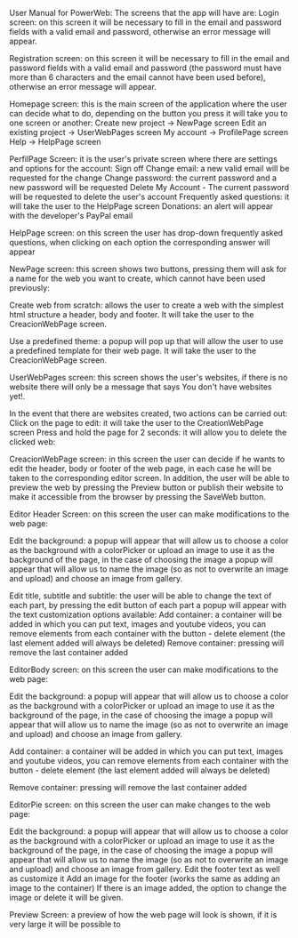 User Manual for PowerWeb:
The screens that the app will have are:
Login screen: on this screen it will be necessary to fill in the email and password fields with a valid email and password, otherwise an error message will appear.






Registration screen: on this screen it will be necessary to fill in the email and password fields with a valid email and password (the password must have more than 6 characters and the email cannot have been used before), otherwise an error message will appear.





Homepage screen: this is the main screen of the application where the user can decide what to do, depending on the button you press it will take you to one screen or another:
Create new project → NewPage screen
Edit an existing project → UserWebPages screen
My account → ProfilePage screen
Help → HelpPage screen





PerfilPage Screen: it is the user's private screen where there are settings and options for the account:
Sign off
Change email: a new valid email will be requested for the change
Change password: the current password and a new password will be requested
Delete My Account - The current password will be requested to delete the user's account
Frequently asked questions: it will take the user to the HelpPage screen
Donations: an alert will appear with the developer's PayPal email


HelpPage screen: on this screen the user has drop-down frequently asked questions, when clicking on each option the corresponding answer will appear








NewPage screen: this screen shows two buttons, pressing them will ask for a name for the web you want to create, which cannot have been used previously:




Create web from scratch: allows the user to create a web with the simplest html structure a header, body and footer. It will take the user to the CreacionWebPage screen.





Use a predefined theme: a popup will pop up that will allow the user to use a predefined template for their web page. It will take the user to the CreacionWebPage screen.






UserWebPages screen: this screen shows the user's websites, if there is no website there will only be a message that says You don't have websites yet!.






In the event that there are websites created, two actions can be carried out:
Click on the page to edit: it will take the user to the CreationWebPage screen
Press and hold the page for 2 seconds: it will allow you to delete the clicked web:






CreacionWebPage screen: in this screen the user can decide if he wants to edit the header, body or footer of the web page, in each case he will be taken to the corresponding editor screen. In addition, the user will be able to preview the web by pressing the Preview button or publish their website to make it accessible from the browser by pressing the SaveWeb button.





Editor Header Screen: on this screen the user can make modifications to the web page:



Edit the background: a popup will appear that will allow us to choose a color as the background with a colorPicker or upload an image to use it as the background of the page, in the case of choosing the image a popup will appear that will allow us to name the image (so as not to overwrite an image and upload) and choose an image from gallery.



Edit title, subtitle and subtitle: the user will be able to change the text of each part, by pressing the edit button of each part a popup will appear with the text customization options available:
Add container: a container will be added in which you can put text, images and youtube videos, you can remove elements from each container with the button - delete element (the last element added will always be deleted)
Remove container: pressing will remove the last container added

EditorBody screen: on this screen the user can make modifications to the web page:




Edit the background: a popup will appear that will allow us to choose a color as the background with a colorPicker or upload an image to use it as the background of the page, in the case of choosing the image a popup will appear that will allow us to name the image (so as not to overwrite an image and upload) and choose an image from gallery.

Add container: a container will be added in which you can put text, images and youtube videos, you can remove elements from each container with the button - delete element (the last element added will always be deleted)

Remove container: pressing will remove the last container added











EditorPie screen: on this screen the user can make changes to the web page:


Edit the background: a popup will appear that will allow us to choose a color as the background with a colorPicker or upload an image to use it as the background of the page, in the case of choosing the image a popup will appear that will allow us to name the image (so as not to overwrite an image and upload) and choose an image from gallery.
Edit the footer text as well as customize it
Add an image for the footer (works the same as adding an image to the container)
If there is an image added, the option to change the image or delete it will be given.

Preview Screen: a preview of how the web page will look is shown, if it is very large it will be possible to

